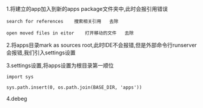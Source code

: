 1.将建立的app加入到新的apps package文件夹中,此时会报引用错误

```
search for references    搜索相关引用   去除

open moved files in eitor    打开移动的文件   去除
```

2.将apps目录mark as sources root,此时IDE不会报错,但是外部命令行runserver会报错,我们引入settings设置


3.settings设置,将apps设置为根目录第一顺位

```
import sys

sys.path.insert(0, os.path.join(BASE_DIR, 'apps'))
```

4.debeg